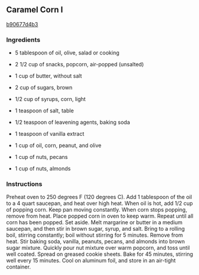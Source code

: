 ## Caramel Corn I

[b90677d4b3](http://allrecipes.com/recipe/caramel-corn-i/)

### Ingredients

 - 5 tablespoon of oil, olive, salad or cooking

 - 2 1/2 cup of snacks, popcorn, air-popped (unsalted)

 - 1 cup of butter, without salt

 - 2 cup of sugars, brown

 - 1/2 cup of syrups, corn, light

 - 1 teaspoon of salt, table

 - 1/2 teaspoon of leavening agents, baking soda

 - 1 teaspoon of vanilla extract

 - 1 cup of oil, corn, peanut, and olive

 - 1 cup of nuts, pecans

 - 1 cup of nuts, almonds

### Instructions

Preheat oven to 250 degrees F (120 degrees C). Add 1 tablespoon of the oil to a 4 quart saucepan, and heat over high heat. When oil is hot, add 1/2 cup of popping corn. Keep pan moving constantly. When corn stops popping, remove from heat. Place popped corn in oven to keep warm. Repeat until all corn has been popped. Set aside. Melt margarine or butter in a medium saucepan, and then stir in brown sugar, syrup, and salt. Bring to a rolling boil, stirring constantly; boil without stirring for 5 minutes. Remove from heat. Stir baking soda, vanilla, peanuts, pecans, and almonds into brown sugar mixture. Quickly pour nut mixture over warm popcorn, and toss until well coated. Spread on greased cookie sheets. Bake for 45 minutes, stirring well every 15 minutes. Cool on aluminum foil, and store in an air-tight container.